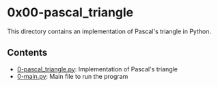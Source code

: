 # 0x00-pascal_triangle

This directory contains an implementation of Pascal's triangle in Python.

## Contents

- [0-pascal_triangle.py](0-pascal_triangle.py): Implementation of Pascal's triangle
- [0-main.py](0-main.py): Main file to run the program

